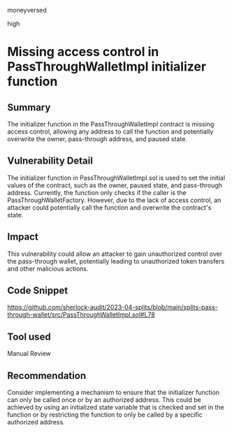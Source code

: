 moneyversed

high

# Missing access control in PassThroughWalletImpl initializer function

## Summary

The initializer function in the PassThroughWalletImpl contract is missing access control, allowing any address to call the function and potentially overwrite the owner, pass-through address, and paused state.

## Vulnerability Detail

The initializer function in PassThroughWalletImpl.sol is used to set the initial values of the contract, such as the owner, paused state, and pass-through address. Currently, the function only checks if the caller is the PassThroughWalletFactory. However, due to the lack of access control, an attacker could potentially call the function and overwrite the contract's state.

## Impact

This vulnerability could allow an attacker to gain unauthorized control over the pass-through wallet, potentially leading to unauthorized token transfers and other malicious actions.

## Code Snippet

https://github.com/sherlock-audit/2023-04-splits/blob/main/splits-pass-through-wallet/src/PassThroughWalletImpl.sol#L78

## Tool used

Manual Review

## Recommendation

Consider implementing a mechanism to ensure that the initializer function can only be called once or by an authorized address. This could be achieved by using an initialized state variable that is checked and set in the function or by restricting the function to only be called by a specific authorized address.